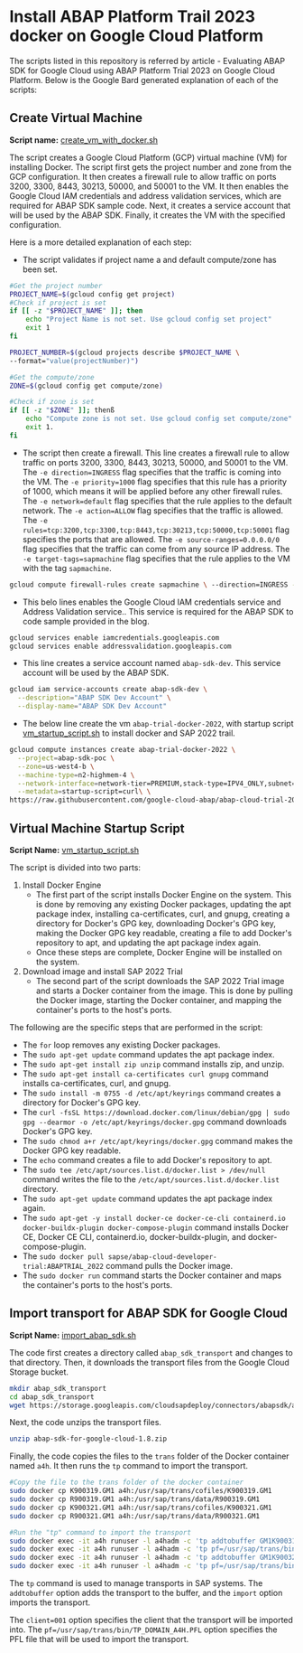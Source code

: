 # Install ABAP Platform Trail 2023 docker on Google Cloud Platform

The scripts listed in this repository is referred by article - Evaluating ABAP SDK for Google Cloud using ABAP Platform Trial 2023 on Google Cloud Platform. 
Below is the Google Bard generated explanation of each of the scripts:  

## Create Virtual Machine
**Script name:** [create_vm_with_docker.sh](https://github.com/google-cloud-abap/abap-cloud-trial-2022-gcp/blob/main/create_vm_with_docker.sh)

The script creates a Google Cloud Platform (GCP) virtual machine (VM) for installing Docker. The script first gets the project number and zone from the GCP configuration. It then creates a firewall rule to allow traffic on ports 3200, 3300, 8443, 30213, 50000, and 50001 to the VM. It then enables the Google Cloud IAM credentials and address validation services, which are required for ABAP SDK sample code. Next, it creates a service account that will be used by the ABAP SDK. Finally, it creates the VM with the specified configuration.

Here is a more detailed explanation of each step:

-  The script validates if project name a and default compute/zone has been set.
```bash
#Get the project number
PROJECT_NAME=$(gcloud config get project)
#Check if project is set
if [[ -z "$PROJECT_NAME" ]]; then
    echo "Project Name is not set. Use gcloud config set project"
    exit 1
fi

PROJECT_NUMBER=$(gcloud projects describe $PROJECT_NAME \
--format="value(projectNumber)")

#Get the compute/zone
ZONE=$(gcloud config get compute/zone)

#Check if zone is set
if [[ -z "$ZONE" ]]; thenß
    echo "Compute zone is not set. Use gcloud config set compute/zone"
    exit 1.
fi
```
-  The script then create a firewall. This line creates a firewall rule to allow traffic on ports 3200, 3300, 8443, 30213, 50000, and 50001 to the VM. The `-e direction=INGRESS` flag specifies that the traffic is coming into the VM. The `-e priority=1000` flag specifies that this rule has a priority of 1000, which means it will be applied before any other firewall rules. The `-e network=default` flag specifies that the rule applies to the default network. The `-e action=ALLOW` flag specifies that the traffic is allowed. The `-e rules=tcp:3200,tcp:3300,tcp:8443,tcp:30213,tcp:50000,tcp:50001` flag specifies the ports that are allowed. The `-e source-ranges=0.0.0.0/0` flag specifies that the traffic can come from any source IP address. The `-e target-tags=sapmachine` flag specifies that the rule applies to the VM with the tag `sapmachine`.
```bash
gcloud compute firewall-rules create sapmachine \ --direction=INGRESS --priority=1000 --network=default --action=ALLOW \ --rules=tcp:3200,tcp:3300,tcp:8443,tcp:30213,tcp:50000,tcp:50001 \ --source-ranges=0.0.0.0/0 --target-tags=sapmachine
```
-  This belo lines enables the Google Cloud IAM credentials service and Address Validation service.. This service is required for the ABAP SDK to code sample provided in the blog.
```bash
gcloud services enable iamcredentials.googleapis.com
gcloud services enable addressvalidation.googleapis.com
```
-  This line creates a service account named `abap-sdk-dev`. This service account will be used by the ABAP SDK.
```bash
gcloud iam service-accounts create abap-sdk-dev \
  --description="ABAP SDK Dev Account" \
  --display-name="ABAP SDK Dev Account"
```
-  The below line create the vm `abap-trial-docker-2022`, with startup script [vm_startup_script.sh](https://github.com/google-cloud-abap/abap-cloud-trial-2022-gcp/blob/main/vm_startup_script.sh) to install docker and SAP 2022 trail.
```bash
gcloud compute instances create abap-trial-docker-2022 \
  --project=abap-sdk-poc \
  --zone=us-west4-b \
  --machine-type=n2-highmem-4 \
  --network-interface=network-tier=PREMIUM,stack-type=IPV4_ONLY,subnet=default \
  --metadata=startup-script=curl\ \
https://raw.githubusercontent.com/google-cloud-abap/abap-cloud-trial-2022-gcp/main/vm_startup_script.sh\ -o\ /tmp/vm_startup_script.sh$'\n'chmod\ 755\ /tmp/vm_startup_script.sh$'\n'nohup\ /tmp/vm_startup_script.sh\ \>\ /tmp/output.txt\ \& \
```

## Virtual Machine Startup Script
**Script Name:** [vm_startup_script.sh](https://github.com/google-cloud-abap/abap-cloud-trial-2022-gcp/blob/main/vm_startup_script.sh)

The script is divided into two parts:

1.  Install Docker Engine
    -   The first part of the script installs Docker Engine on the system. This is done by removing any existing Docker packages, updating the apt package index, installing ca-certificates, curl, and gnupg, creating a directory for Docker's GPG key, downloading Docker's GPG key, making the Docker GPG key readable, creating a file to add Docker's repository to apt, and updating the apt package index again.
    -   Once these steps are complete, Docker Engine will be installed on the system.
2.  Download image and install SAP 2022 Trial
    -   The second part of the script downloads the SAP 2022 Trial image and starts a Docker container from the image. This is done by pulling the Docker image, starting the Docker container, and mapping the container's ports to the host's ports.

The following are the specific steps that are performed in the script:

-   The `for` loop removes any existing Docker packages.
-   The `sudo apt-get update` command updates the apt package index.
-   The `sudo apt-get install zip unzip` command installs zip, and unzip.
-   The `sudo apt-get install ca-certificates curl gnupg` command installs ca-certificates, curl, and gnupg.
-   The `sudo install -m 0755 -d /etc/apt/keyrings` command creates a directory for Docker's GPG key.
-   The `curl -fsSL https://download.docker.com/linux/debian/gpg | sudo gpg --dearmor -o /etc/apt/keyrings/docker.gpg` command downloads Docker's GPG key.
-   The `sudo chmod a+r /etc/apt/keyrings/docker.gpg` command makes the Docker GPG key readable.
-   The `echo` command creates a file to add Docker's repository to apt.
-   The `sudo tee /etc/apt/sources.list.d/docker.list > /dev/null` command writes the file to the `/etc/apt/sources.list.d/docker.list` directory.
-   The `sudo apt-get update` command updates the apt package index again.
-   The `sudo apt-get -y install docker-ce docker-ce-cli containerd.io docker-buildx-plugin docker-compose-plugin` command installs Docker CE, Docker CE CLI, containerd.io, docker-buildx-plugin, and docker-compose-plugin.
-   The `sudo docker pull sapse/abap-cloud-developer-trial:ABAPTRIAL_2022` command pulls the Docker image.
-   The `sudo docker run` command starts the Docker container and maps the container's ports to the host's ports.

## Import transport for ABAP SDK for Google Cloud
**Script Name:**  [import_abap_sdk.sh](https://github.com/google-cloud-abap/abap-cloud-trial-2022-gcp/blob/main/import_abap_sdk.sh)

The code first creates a directory called `abap_sdk_transport` and changes to that directory. Then, it downloads the transport files from the Google Cloud Storage bucket.

```bash
mkdir abap_sdk_transport 
cd abap_sdk_transport 
wget https://storage.googleapis.com/cloudsapdeploy/connectors/abapsdk/abap-sdk-for-google-cloud-1.8.zip
```
Next, the code unzips the transport files.

```bash
unzip abap-sdk-for-google-cloud-1.8.zip
```

Finally, the code copies the files to the `trans` folder of the Docker container named `a4h`. It then runs the `tp` command to import the transport.
```bash
#Copy the file to the trans folder of the docker container
sudo docker cp K900319.GM1 a4h:/usr/sap/trans/cofiles/K900319.GM1
sudo docker cp R900319.GM1 a4h:/usr/sap/trans/data/R900319.GM1
sudo docker cp K900321.GM1 a4h:/usr/sap/trans/cofiles/K900321.GM1
sudo docker cp R900321.GM1 a4h:/usr/sap/trans/data/R900321.GM1

#Run the "tp" command to import the transport
sudo docker exec -it a4h runuser -l a4hadm -c 'tp addtobuffer GM1K900319 A4H client=001 pf=/usr/sap/trans/bin/TP_DOMAIN_A4H.PFL'
sudo docker exec -it a4h runuser -l a4hadm -c 'tp pf=/usr/sap/trans/bin/TP_DOMAIN_A4H.PFL import GM1K900319 A4H U128 client=001'
sudo docker exec -it a4h runuser -l a4hadm -c 'tp addtobuffer GM1K900321 A4H client=001 pf=/usr/sap/trans/bin/TP_DOMAIN_A4H.PFL'
sudo docker exec -it a4h runuser -l a4hadm -c 'tp pf=/usr/sap/trans/bin/TP_DOMAIN_A4H.PFL import GM1K900321 A4H U128 client=001'
```

The `tp` command is used to manage transports in SAP systems. The `addtobuffer` option adds the transport to the buffer, and the `import` option imports the transport.

The `client=001` option specifies the client that the transport will be imported into. The `pf=/usr/sap/trans/bin/TP_DOMAIN_A4H.PFL` option specifies the PFL file that will be used to import the transport.
